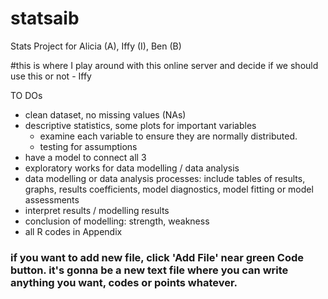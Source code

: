 # statsaib
Stats Project for Alicia (A), Iffy (I), Ben (B)

#this is where I play around with this online server and decide if we should use this or not - Iffy

TO DOs
- clean dataset, no missing values (NAs)
- descriptive statistics, some plots for important variables
  - examine each variable to ensure they are normally distributed. 
  - testing for assumptions
- have a model to connect all 3 
- exploratory works for data modelling / data analysis
- data modelling or data analysis processes: include tables of results, graphs, results coefficients, model diagnostics, model fitting or model assessments
- interpret results / modelling results
- conclusion of modelling: strength, weakness
- all R codes in Appendix

### if you want to add new file, click 'Add File' near green Code button. it's gonna be a new text file where you can write anything you want, codes or points whatever.
